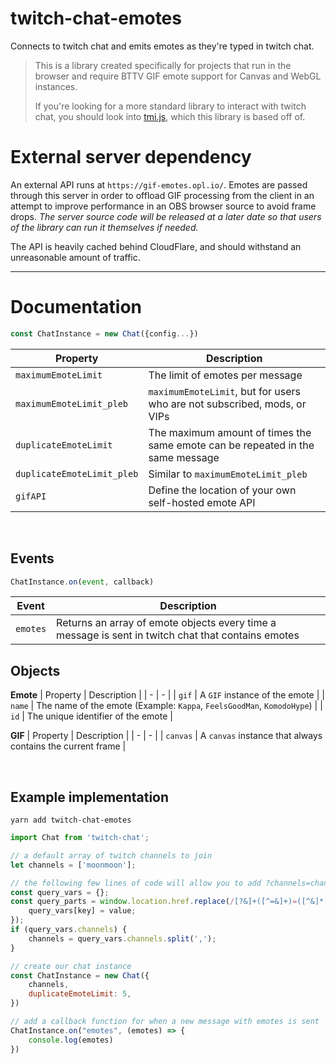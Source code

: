 # twitch-chat-emotes
Connects to twitch chat and emits emotes as they're typed in twitch chat.

> This is a library created specifically for projects that run in the browser and require BTTV GIF emote support for Canvas and WebGL instances.
> 
> If you're looking for a more standard library to interact with twitch chat, you should look into [tmi.js](https://github.com/tmijs/tmi.js), which this library is based off of.

# External server dependency

An external API runs at `https://gif-emotes.opl.io/`. Emotes are passed through this server in order to offload GIF processing from the client in an attempt to improve performance in an OBS browser source to avoid frame drops. *The server source code will be released at a later date so that users of the library can run it themselves if needed.*

The API is heavily cached behind CloudFlare, and should withstand an unreasonable amount of traffic.

---

# Documentation

```js
const ChatInstance = new Chat({config...})
```
| Property | Description |
| - | - |
| `maximumEmoteLimit` | The limit of emotes per message |
| `maximumEmoteLimit_pleb` | `maximumEmoteLimit`, but for users who are not subscribed, mods, or VIPs |
| `duplicateEmoteLimit` | The maximum amount of times the same emote can be repeated in the same message |
| `duplicateEmoteLimit_pleb` | Similar to `maximumEmoteLimit_pleb` |
| `gifAPI` | Define the location of your own self-hosted emote API |

&nbsp;

## Events

```js
ChatInstance.on(event, callback)
```

| Event | Description |
| - | - |
| `emotes` | Returns an array of emote objects every time a message is sent in twitch chat that contains emotes |

## Objects

**Emote**
| Property | Description |
| - | - |
| `gif` | A `GIF` instance of the emote |
| `name` | The name of the emote (Example: `Kappa`, `FeelsGoodMan`, `KomodoHype`) |
| `id` | The unique identifier of the emote |

**GIF**
| Property | Description |
| - | - |
| `canvas` | A `canvas` instance that always contains the current frame |

&nbsp;

## Example implementation
```
yarn add twitch-chat-emotes
```

```js
import Chat from 'twitch-chat';

// a default array of twitch channels to join
let channels = ['moonmoon'];

// the following few lines of code will allow you to add ?channels=channel1,channel2,channel3 to the URL in order to override the default array of channels
const query_vars = {};
const query_parts = window.location.href.replace(/[?&]+([^=&]+)=([^&]*)/gi, function (m, key, value) {
	query_vars[key] = value;
});
if (query_vars.channels) {
	channels = query_vars.channels.split(',');
}

// create our chat instance
const ChatInstance = new Chat({
	channels,
	duplicateEmoteLimit: 5,
})

// add a callback function for when a new message with emotes is sent
ChatInstance.on("emotes", (emotes) => {
	console.log(emotes)
})
```